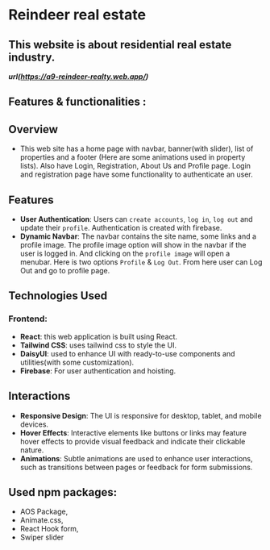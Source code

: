 # Reindeer real estate
## This website is about residential real estate industry.
***url(https://a9-reindeer-realty.web.app/)***


## Features & functionalities :

## Overview
- This web site has a home page with navbar, banner(with slider), list of properties and a footer (Here are some animations used in property lists). Also have Login, Registration, About Us and Profile page. Login and registration page have some functionality to authenticate an user.


## Features

- **User Authentication**: Users can `create accounts`, `log in`, `log out` and update their `profile`.
  Authentication is created with firebase.
- **Dynamic Navbar**: The navbar contains the site name, some links and a profile image.
  The profile image option will show in the navbar if the user is logged in. And clicking on the `profile image` will open a menubar. Here is two options `Profile` & `Log Out`. From here user can Log Out and go to profile page.

## Technologies Used

### Frontend: 
- **React**: this web application is built using React.
- **Tailwind CSS**: uses tailwind css to style the UI.
- **DaisyUI**: used to enhance UI with ready-to-use components and utilities(with some customization).
- **Firebase**: For user authentication and hoisting.

## Interactions

- **Responsive Design**: The UI is responsive for desktop, tablet, and mobile devices.
- **Hover Effects**: Interactive elements like buttons or links may feature hover effects to provide visual feedback and indicate their clickable nature.
- **Animations**: Subtle animations are used to enhance user interactions, such as transitions between pages or feedback for form submissions.

## Used npm packages:

- AOS Package,
- Animate.css,
- React Hook form,
- Swiper slider
